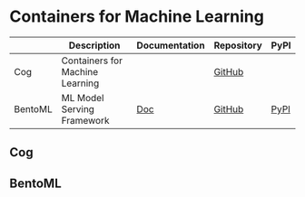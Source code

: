 Containers for Machine Learning
===

|         | Description                     | Documentation                                        | Repository                                   | PyPI                                      |
| ------- | ------------------------------- | ---------------------------------------------------- | -------------------------------------------- | ----------------------------------------- |
| Cog     | Containers for Machine Learning |                                                      | [GitHub](https://github.com/replicate/cog)   |                                           |
| BentoML | ML Model Serving Framework      | [Doc](https://docs.bentoml.org/en/latest/index.html) | [GitHub](https://github.com/bentoml/bentoml) | [PyPI](https://pypi.org/project/bentoml/) |

Cog
---

BentoML
---
